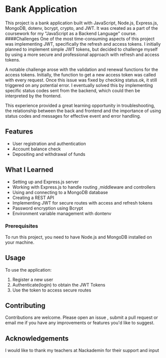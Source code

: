 # Bank Application

This project is a bank application built with JavaScript, Node.js, Express.js, MongoDB, dotenv, bcrypt, crypto, and JWT. It was created as a part of the coursework for my "JavaScript as a Backend Language" course.
####Challenges
One of the most time-consuming aspects of this project was implementing JWT, specifically the refresh and access tokens. I initially planned to implement simple JWT tokens, but decided to challenge myself by using a more secure and professional approach with refresh and access tokens.

A notable challenge arose with the validation and renewal functions for the access tokens. Initially, the function to get a new access token was called with every request. Once this issue was fixed by checking status.ok, it still triggered on any potential error. I eventually solved this by implementing specific status codes sent from the backend, which could then be interpreted by the frontend.

This experience provided a great learning opportunity in troubleshooting, the relationship between the back and frontend and the importance of using status codes and messages for effective event and error handling.

## Features

- User registration and authentication
- Account balance check
- Depositing and withdrawal of funds

## What I Learned

- Setting up and Express.js server
- Working with Express.js to handle routing ,middleware and controllers
- Using and connecting to a MongoDB database
- Creating a REST API
- Implementing JWT for secure routes with access and refresh tokens
- Password encryption using Bcrypt
- Environment variable management with dontenv

### Prerequisites

To run this project, you need to have Node.js and MongoDB installed on your machine.

## Usage

To use the application:

1. Register a new user
2. Authenticate(login) to obtain the JWT Tokens
3. Use the token to access secure routes

## Contributing

Contributions are welcome. Please open an issue , submit a pull request or email me if you have any improvements or features you'd like to suggest.

## Acknowledgements

I would like to thank my teachers at Nackademin for their support and input
